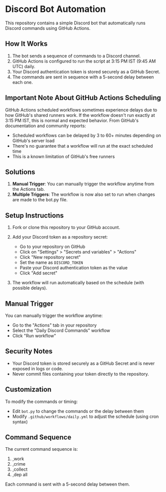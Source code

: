 # Discord Bot Automation

This repository contains a simple Discord bot that automatically runs Discord commands using GitHub Actions.

## How It Works

1. The bot sends a sequence of commands to a Discord channel.
2. GitHub Actions is configured to run the script at 3:15 PM IST (9:45 AM UTC) daily.
3. Your Discord authentication token is stored securely as a GitHub Secret.
4. The commands are sent in sequence with a 5-second delay between each one.

## Important Note About GitHub Actions Scheduling

GitHub Actions scheduled workflows sometimes experience delays due to how GitHub's shared runners work. If the workflow doesn't run exactly at 3:15 PM IST, this is normal and expected behavior. From GitHub's documentation and community reports:

- Scheduled workflows can be delayed by 3 to 60+ minutes depending on GitHub's server load
- There's no guarantee that a workflow will run at the exact scheduled time
- This is a known limitation of GitHub's free runners

## Solutions

1. **Manual Trigger**: You can manually trigger the workflow anytime from the Actions tab.
2. **Multiple Triggers**: The workflow is now also set to run when changes are made to the bot.py file.

## Setup Instructions

1. Fork or clone this repository to your GitHub account.

2. Add your Discord token as a repository secret:

   - Go to your repository on GitHub
   - Click on "Settings" > "Secrets and variables" > "Actions"
   - Click "New repository secret"
   - Set the name as `DISCORD_TOKEN`
   - Paste your Discord authentication token as the value
   - Click "Add secret"

3. The workflow will run automatically based on the schedule (with possible delays).

## Manual Trigger

You can manually trigger the workflow anytime:

- Go to the "Actions" tab in your repository
- Select the "Daily Discord Commands" workflow
- Click "Run workflow"

## Security Notes

- Your Discord token is stored securely as a GitHub Secret and is never exposed in logs or code.
- Never commit files containing your token directly to the repository.

## Customization

To modify the commands or timing:

- Edit `bot.py` to change the commands or the delay between them
- Modify `.github/workflows/daily.yml` to adjust the schedule (using cron syntax)

## Command Sequence

The current command sequence is:

1. ,work
2. ,crime
3. ,collect
4. ,dep all

Each command is sent with a 5-second delay between them.
